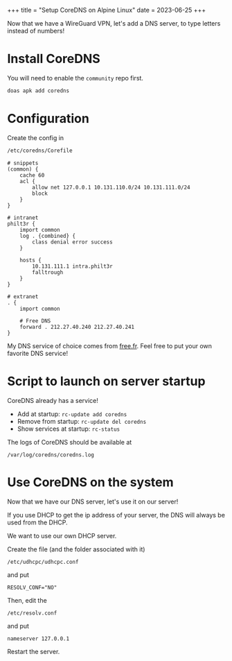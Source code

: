 +++
title = "Setup CoreDNS on Alpine Linux"
date = 2023-06-25
+++

Now that we have a WireGuard VPN, let's add a DNS server, to type letters instead of numbers!

# Install CoreDNS

You will need to enable the `community` repo first.
```sh
doas apk add coredns
```

# Configuration

Create the config in
```sh
/etc/coredns/Corefile
```

```
# snippets
(common) {
    cache 60
    acl {
        allow net 127.0.0.1 10.131.110.0/24 10.131.111.0/24
        block
    }
}

# intranet
philt3r {
    import common
    log . {combined} {
        class denial error success
    }

    hosts {
        10.131.111.1 intra.philt3r
        falltrough
    }
}

# extranet
. {
    import common

    # Free DNS
    forward . 212.27.40.240 212.27.40.241
}
```

My DNS service of choice comes from [free.fr](https://free.fr). Feel free to put your own favorite DNS service!

# Script to launch on server startup

CoreDNS already has a service!

- Add at startup: `rc-update add coredns`
- Remove from startup: `rc-update del coredns`
- Show services at startup: `rc-status`

The logs of CoreDNS should be available at
```
/var/log/coredns/coredns.log
```

# Use CoreDNS on the system

Now that we have our DNS server, let's use it on our server!

If you use DHCP to get the ip address of your server, the DNS will always be used from the DHCP.

We want to use our own DHCP server.

Create the file (and the folder associated with it)
```
/etc/udhcpc/udhcpc.conf
```
and put
```
RESOLV_CONF="NO"
```

Then, edit the
```
/etc/resolv.conf
```
and put
```
nameserver 127.0.0.1
```

Restart the server.
